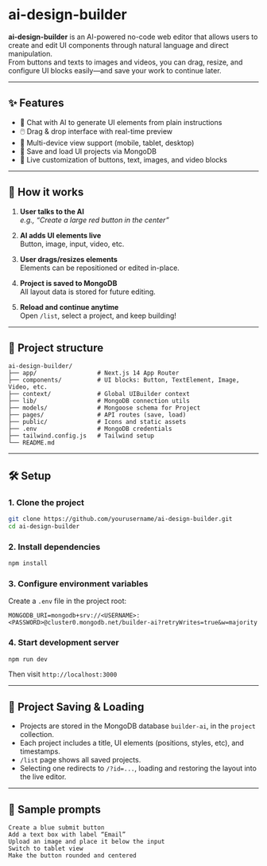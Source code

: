 # ai-design-builder

**ai-design-builder** is an AI-powered no-code web editor that allows users to create and edit UI components through natural language and direct manipulation.  
From buttons and texts to images and videos, you can drag, resize, and configure UI blocks easily—and save your work to continue later.

---
## ✨ Features

- 💬 Chat with AI to generate UI elements from plain instructions
- 🖱️ Drag & drop interface with real-time preview
- 📱 Multi-device view support (mobile, tablet, desktop)
- 📂 Save and load UI projects via MongoDB
- 🎨 Live customization of buttons, text, images, and video blocks

---
## 🧠 How it works

1. **User talks to the AI**  
   _e.g., “Create a large red button in the center”_

2. **AI adds UI elements live**  
   Button, image, input, video, etc.

3. **User drags/resizes elements**  
   Elements can be repositioned or edited in-place.

4. **Project is saved to MongoDB**  
   All layout data is stored for future editing.

5. **Reload and continue anytime**  
   Open `/list`, select a project, and keep building!

---
## 📁 Project structure

```
ai-design-builder/
├── app/                 # Next.js 14 App Router
├── components/          # UI blocks: Button, TextElement, Image, Video, etc.
├── context/             # Global UIBuilder context
├── lib/                 # MongoDB connection utils
├── models/              # Mongoose schema for Project
├── pages/               # API routes (save, load)
├── public/              # Icons and static assets
├── .env                 # MongoDB credentials
├── tailwind.config.js   # Tailwind setup
└── README.md
```

---
## 🛠 Setup

### 1. Clone the project

```bash
git clone https://github.com/yourusername/ai-design-builder.git
cd ai-design-builder
```

### 2. Install dependencies

```bash
npm install
```

### 3. Configure environment variables

Create a `.env` file in the project root:

```env
MONGODB_URI=mongodb+srv://<USERNAME>:<PASSWORD>@cluster0.mongodb.net/builder-ai?retryWrites=true&w=majority
```

### 4. Start development server

```bash
npm run dev
```

Then visit `http://localhost:3000`

---
## 📂 Project Saving & Loading

- Projects are stored in the MongoDB database `builder-ai`, in the `project` collection.
- Each project includes a title, UI elements (positions, styles, etc), and timestamps.
- `/list` page shows all saved projects.
- Selecting one redirects to `/?id=...`, loading and restoring the layout into the live editor.

---
## 🚀 Sample prompts

```
Create a blue submit button
Add a text box with label “Email”
Upload an image and place it below the input
Switch to tablet view
Make the button rounded and centered
```


